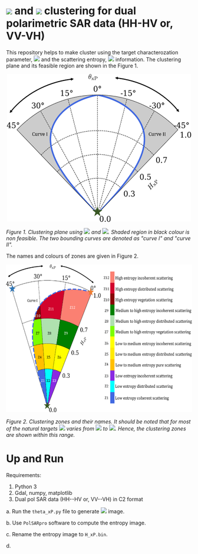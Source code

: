 # ![](https://latex.codecogs.com/gif.latex?\Theta_{\text{xP}}) and ![](https://latex.codecogs.com/gif.latex?H_{\text{xP}}) clustering for dual polarimetric SAR data (HH-HV or, VV-VH)

This repository helps to make cluster using the target characterozation parameter, ![](https://latex.codecogs.com/gif.latex?\Theta_{\text{xP}}) and the scattering entropy, ![](https://latex.codecogs.com/gif.latex?H_{\text{xP}}) information. The clustering plane and its feasible region are shown in the Figure 1.

<p align="center">
<img src="theta_entropy_theoretical_general_.png" width="500" height="400" alt = "Clustering plane. Shaded region is non feasible">
  
<em align="center">Figure 1. Clustering plane using ![](https://latex.codecogs.com/gif.latex?\Theta_{\text{xP}}) and ![](https://latex.codecogs.com/gif.latex?H_{\text{xP}}). Shaded region in black colour is non feasible. The two bounding curves are denoted as "curve I" and "curve II".</em>
</p>

The names and colours of zones are given in Figure 2.

<p align="center">
<img src="theta_entropy_theoretical_zones_.png" width="600" height="400" alt = "Clustering plane. Shaded region is non feasible">
  
<em align="center">Figure 2. Clustering zones and their names. It should be noted that for most of the natural targets ![](https://latex.codecogs.com/gif.latex?\Theta_{\text{xP}}) varies from ![](https://latex.codecogs.com/gif.latex?0^{\circ}) to ![](https://latex.codecogs.com/gif.latex?45^{\circ}). Hence, the clustering zones are shown within this range.</em>
</p>

# Up and Run

Requirements:

1. Python 3
2. Gdal, numpy, matplotlib
3. Dual pol SAR data (HH--HV or, VV--VH) in C2 format

a. Run the `theta_xP.py` file to generate ![](https://latex.codecogs.com/gif.latex?\Theta_{\text{xP}}) image.

b. Use `PolSARpro` software to compute the entropy image.

c. Rename the entropy image to `H_xP.bin`.

d. 
